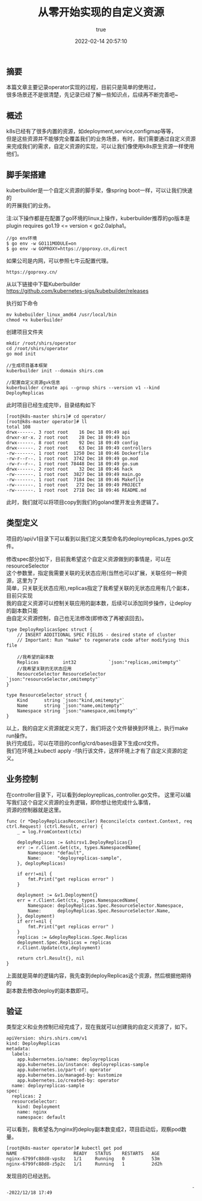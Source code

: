 ﻿--- 
title: 从零开始实现的自定义资源
date: 2022-02-14 20:57:10
permalink: /pages/8309a5b876fc9026
categories: 
  - 云原生
tags: 
  - null
author: 
  name: shirongsheng
  link: https://github.com/shirongsheng
---

## 摘要

本篇文章主要记录operator实现的过程，目前只是简单的使用过，       
很多场景还不是很清楚，先记录已经了解一些知识点，后续再不断完善吧~

## 概述

k8s已经有了很多内置的资源，如deployment,service,configmap等等，     
但是这些资源并不能够完全覆盖我们的业务场景，有时，我们需要通过自定义资源        
来完成我们的需求，自定义资源的实现，可以让我们像使用k8s原生资源一样使用他们。        

## 脚手架搭建

kuberbuilder是一个自定义资源的脚手架，像spring boot一样，可以让我们快速的        
的开展我们的业务。

注:以下操作都是在配置了go环境的linux上操作，kuberbuilder推荐的go版本是      
plugin requires go1.19 <= version < go2.0alpha1。

    //go env环境
    $ go env -w GO111MODULE=on
    $ go env -w GOPROXY=https://goproxy.cn,direct
    
如果公司是内网，可以参照七牛云配置代理。

    https://goproxy.cn/

从以下链接中下载Kuberbuilder              
https://github.com/kubernetes-sigs/kubebuilder/releases

执行如下命令

    mv kubebuilder_linux_amd64 /usr/local/bin
    chmod +x kuberbuilder
    
创建项目文件夹 

    mkdir /root/shirs/operator
    cd /root/shirs/operator
    go mod init
    
    //生成项目基本框架
    kuberbuilder init --domain shirs.com
    
    //配置自定义资源gvk信息
    kuberbuilder create api --group shirs --version v1 --kind DeployReplicas
    
此时项目已经生成完毕，目录结构如下       

    [root@k8s-master shirs]# cd operator/
    [root@k8s-master operator]# ll
    total 108
    drwx------. 3 root root    16 Dec 18 09:49 api
    drwxr-xr-x. 2 root root    28 Dec 18 09:49 bin
    drwx------. 8 root root    92 Dec 18 09:49 config
    drwx------. 2 root root    63 Dec 18 09:49 controllers
    -rw-------. 1 root root  1250 Dec 18 09:46 Dockerfile
    -rw-r--r--. 1 root root  3742 Dec 18 09:49 go.mod
    -rw-r--r--. 1 root root 78448 Dec 18 09:49 go.sum
    drwx------. 2 root root    32 Dec 18 09:46 hack
    -rw-------. 1 root root  3827 Dec 18 09:49 main.go
    -rw-------. 1 root root  7184 Dec 18 09:46 Makefile
    -rw-------. 1 root root   272 Dec 18 09:49 PROJECT
    -rw-------. 1 root root  2718 Dec 18 09:46 README.md
    
此时，我们就可以将项目copy到我们的goland里开发业务逻辑了。

## 类型定义

项目的/api/v1目录下可以看到以我们定义类型命名的deployreplicas_types.go文件。

修改spec部分如下，目前我希望这个自定义资源做到的事情是，可以在resourceSelector       
这个参数里，指定我需要关联的无状态应用(当然也可以扩展，关联任何一种资源，这里为了       
简单，只关联无状态应用),replicas指定了我希望关联的无状态应用有几个副本，目前只实现      
我的自定义资源可以控制关联应用的副本数，后续可以添加同步操作，让deploy的副本数只能        
由自定义资源控制，自己也无法修改(即修改了再被该回去)。  

    type DeployReplicasSpec struct {
    	// INSERT ADDITIONAL SPEC FIELDS - desired state of cluster
    	// Important: Run "make" to regenerate code after modifying this file
    
    	//我希望的副本数
    	Replicas         int32            `json:"replicas,omitempty"`
    	//我希望关联的无状态应用
    	ResourceSelector ResourceSelector `json:"resourceSelector,omitempty"`
    }
    
    type ResourceSelector struct {
    	Kind      string `json:"kind,omitempty"`
    	Name      string `json:"name,omitempty"`
    	Namespace string `json:"namespace,omitempty"`
    }

以上，我的自定义资源就定义完了，我们将这个文件替换到环境上，执行make run操作。     
执行完成后，可以在项目的config/crd/bases目录下生成crd文件。     
我们在环境上kubectl apply -f执行该文件，这样环境上才有了自定义资源的定义。

## 业务控制

在controller目录下，可以看到deployreplicas_controller.go文件。
这里可以编写我们这个自定义资源的业务逻辑，即你想让他完成什么事情，       
资源的控制器就是这里。

    func (r *DeployReplicasReconciler) Reconcile(ctx context.Context, req ctrl.Request) (ctrl.Result, error) {
    	_ = log.FromContext(ctx)
    
    	deployReplicas := &shirsv1.DeployReplicas{}
    	err := r.Client.Get(ctx, types.NamespacedName{
    		Namespace: "default",
    		Name:      "deployreplicas-sample",
    	}, deployReplicas)
    
    	if err!=nil {
    		fmt.Print("get replicas error" )
    	}
    
    	deployment := &v1.Deployment{}
    	err = r.Client.Get(ctx, types.NamespacedName{
    		Namespace: deployReplicas.Spec.ResourceSelector.Namespace,
    		Name:      deployReplicas.Spec.ResourceSelector.Name,
    	}, deployment)
    	if err!=nil {
    		fmt.Print("get replicas error" )
    	}
    	replicas := &deployReplicas.Spec.Replicas
    	deployment.Spec.Replicas = replicas
    	r.Client.Update(ctx,deployment)
    
    	return ctrl.Result{}, nil
    }
    
上面就是简单的逻辑内容，我先查到deployReplicas这个资源，然后根据他期待的     
副本数去修改deploy的副本数即可。

## 验证

类型定义和业务控制已经完成了，现在我就可以创建我的自定义资源了，如下。

    apiVersion: shirs.shirs.com/v1
    kind: DeployReplicas
    metadata:
      labels:
        app.kubernetes.io/name: deployreplicas
        app.kubernetes.io/instance: deployreplicas-sample
        app.kubernetes.io/part-of: operator
        app.kubernetes.io/managed-by: kustomize
        app.kubernetes.io/created-by: operator
      name: deployreplicas-sample
    spec:
      replicas: 2
      resourceSelector:
        kind: Deployment
        name: nginx
        namespace: default

可以看到，我希望名为nginx的deploy副本数变成2，项目启动后，观察pod数量。

    [root@k8s-master operator]# kubectl get pod
    NAME                     READY   STATUS    RESTARTS   AGE
    nginx-6799fc88d8-vps8z   1/1     Running   0          53m
    nginx-6799fc88d8-z5p2c   1/1     Running   1          2d2h
    
发现目的已经达到。 

                                                                         --2022/12/18 17:49
    
